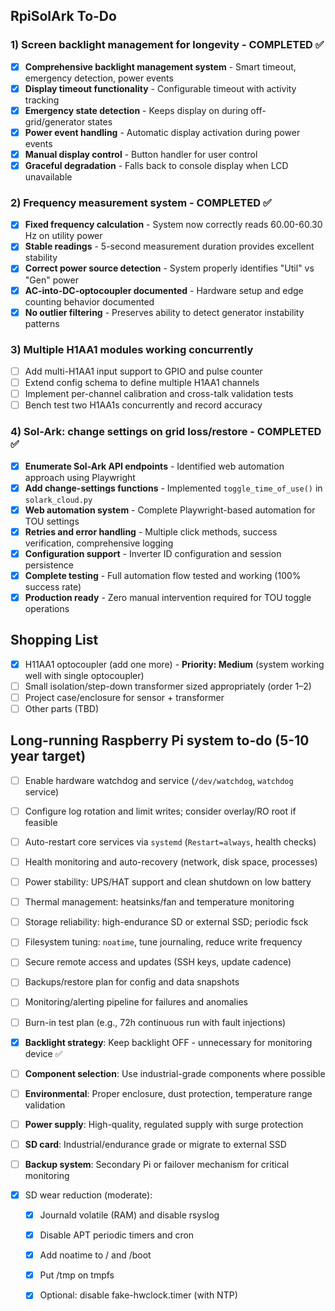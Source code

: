 ## RpiSolArk To-Do

### 1) Screen backlight management for longevity - COMPLETED ✅
- [x] **Comprehensive backlight management system** - Smart timeout, emergency detection, power events
- [x] **Display timeout functionality** - Configurable timeout with activity tracking
- [x] **Emergency state detection** - Keeps display on during off-grid/generator states  
- [x] **Power event handling** - Automatic display activation during power events
- [x] **Manual display control** - Button handler for user control
- [x] **Graceful degradation** - Falls back to console display when LCD unavailable

### 2) Frequency measurement system - COMPLETED ✅
- [x] **Fixed frequency calculation** - System now correctly reads 60.00-60.30 Hz on utility power
- [x] **Stable readings** - 5-second measurement duration provides excellent stability  
- [x] **Correct power source detection** - System properly identifies "Util" vs "Gen" power
- [x] **AC-into-DC-optocoupler documented** - Hardware setup and edge counting behavior documented
- [x] **No outlier filtering** - Preserves ability to detect generator instability patterns

### 3) Multiple H1AA1 modules working concurrently  
- [ ] Add multi-H1AA1 input support to GPIO and pulse counter
- [ ] Extend config schema to define multiple H1AA1 channels
- [ ] Implement per-channel calibration and cross-talk validation tests
- [ ] Bench test two H1AA1s concurrently and record accuracy

### 4) Sol-Ark: change settings on grid loss/restore - COMPLETED ✅
- [x] **Enumerate Sol-Ark API endpoints** - Identified web automation approach using Playwright
- [x] **Add change-settings functions** - Implemented `toggle_time_of_use()` in `solark_cloud.py`
- [x] **Web automation system** - Complete Playwright-based automation for TOU settings
- [x] **Retries and error handling** - Multiple click methods, success verification, comprehensive logging
- [x] **Configuration support** - Inverter ID configuration and session persistence
- [x] **Complete testing** - Full automation flow tested and working (100% success rate)
- [x] **Production ready** - Zero manual intervention required for TOU toggle operations

## Shopping List
- [x] H11AA1 optocoupler (add one more) - **Priority: Medium** (system working well with single optocoupler)
- [ ] Small isolation/step-down transformer sized appropriately (order 1–2)
- [ ] Project case/enclosure for sensor + transformer  
- [ ] Other parts (TBD)

## Long-running Raspberry Pi system to-do (5-10 year target)
- [ ] Enable hardware watchdog and service (`/dev/watchdog`, `watchdog` service)
- [ ] Configure log rotation and limit writes; consider overlay/RO root if feasible
- [ ] Auto-restart core services via `systemd` (`Restart=always`, health checks)
- [ ] Health monitoring and auto-recovery (network, disk space, processes)
- [ ] Power stability: UPS/HAT support and clean shutdown on low battery
- [ ] Thermal management: heatsinks/fan and temperature monitoring
- [ ] Storage reliability: high-endurance SD or external SSD; periodic fsck
- [ ] Filesystem tuning: `noatime`, tune journaling, reduce write frequency
- [ ] Secure remote access and updates (SSH keys, update cadence)
- [ ] Backups/restore plan for config and data snapshots
- [ ] Monitoring/alerting pipeline for failures and anomalies
- [ ] Burn-in test plan (e.g., 72h continuous run with fault injections)
- [x] **Backlight strategy**: Keep backlight OFF - unnecessary for monitoring device ✅
- [ ] **Component selection**: Use industrial-grade components where possible
- [ ] **Environmental**: Proper enclosure, dust protection, temperature range validation
- [ ] **Power supply**: High-quality, regulated supply with surge protection
- [ ] **SD card**: Industrial/endurance grade or migrate to external SSD
- [ ] **Backup system**: Secondary Pi or failover mechanism for critical monitoring


- [x] SD wear reduction (moderate):
  - [x] Journald volatile (RAM) and disable rsyslog
  - [x] Disable APT periodic timers and cron
  - [x] Add noatime to / and /boot
  - [x] Put /tmp on tmpfs
  - [x] Optional: disable fake-hwclock.timer (with NTP)


